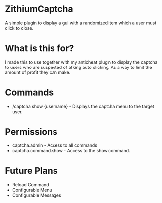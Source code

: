 # ZithiumCaptcha
A simple plugin to display a gui with a randomized item which a user must click to close.

# What is this for?
I made this to use together with my anticheat plugin to display the captcha to users who are suspected of afking auto clicking. As a way to limit the amount of profit they can make.

# Commands
- /captcha show {username} - Displays the captcha menu to the target user.

# Permissions
- captcha.admin - Access to all commands
- captcha.command.show - Access to the show command.


# Future Plans
- Reload Command
- Configurable Menu
- Configurable Messages
